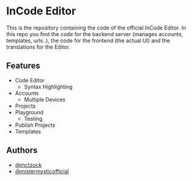 

# InCode Editor

This is the repository containing the code of the official InCode Editor. In this repo you find the code for the backend server (manages accounts, templates, urls..), the code for the frontend (the actual UI) and the translations for the Editor.


## Features

- Code Editor
    - Syntax Highlighting
- Accounts
    - Multiple Devices
- Projects
- Playground
    - Testing
- Publish Projects
- Templates




## Authors

- [@mctzock](https://www.github.com/MCTzOCK)
- [@mistermysticofficial](https://github.com/MisterMysticOfficial)

